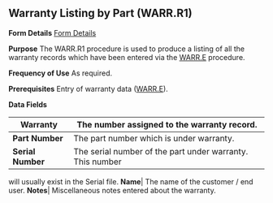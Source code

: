 ## Warranty Listing by Part (WARR.R1)
<PageHeader />

**Form Details**
[Form Details](../WARR-R1-1/README.md)

**Purpose**
The WARR.R1 procedure is used to produce a listing of all the warranty records
which have been entered via the [WARR.E](../WARR-E/README.md) procedure.

**Frequency of Use**
As required.

**Prerequisites**
Entry of warranty data ([WARR.E](../WARR-E/README.md)).

**Data Fields**

| **Warranty**      | The number assigned to the warranty record.               |
| ----------------- | --------------------------------------------------------- |
| **Part Number**   | The part number which is under warranty.                  |
| **Serial Number** | The serial number of the part under warranty. This number |
will usually exist in the Serial file.
**Name**|  The name of the customer / end user.
**Notes**|  Miscellaneous notes entered about the warranty.

<badge text= "Version 8.10.57 " vertical="middle" />

<PageFooter />
